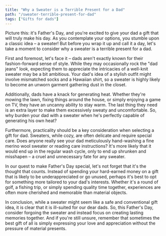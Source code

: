 ```yaml
---
title: "Why a Sweater is a Terrible Present for a Dad"
path: "/sweater-terrible-present-for-dad"
tags: ["Gifts for dads"]
---
```


Picture this: it's Father's Day, and you're excited to give your dad a gift that will truly make his day. As you contemplate your options, you stumble upon a classic idea – a sweater! But before you wrap it up and call it a day, let's take a moment to consider why a sweater is a terrible present for a dad.

First and foremost, let's face it – dads aren't exactly known for their fashion-forward sense of style. While they may occasionally rock the "dad jeans" look, expecting them to appreciate the intricacies of a well-knit sweater may be a bit ambitious. Your dad's idea of a stylish outfit might involve mismatched socks and a Hawaiian shirt, so a sweater is highly likely to become an unworn garment gathering dust in the closet.

Additionally, dads have a knack for generating heat. Whether they're mowing the lawn, fixing things around the house, or simply enjoying a game on TV, they have an uncanny ability to stay warm. The last thing they need is an extra layer to make them excessively sweaty and uncomfortable. So, why burden your dad with a sweater when he's perfectly capable of generating his own heat?

Furthermore, practicality should be a key consideration when selecting a gift for dad. Sweaters, while cozy, are often delicate and require special care. Does anyone really see your dad meticulously hand-washing a fine merino wool sweater or reading care instructions? It's more likely that it would end up in the regular wash cycle, only to end up shrunken and misshapen – a cruel and unnecessary fate for any sweater.

In our quest to make Father's Day special, let's not forget that it's the thought that counts. Instead of spending your hard-earned money on a gift that is likely to be underappreciated or go unused, perhaps it's best to opt for something more tailored to your dad's interests. Whether it's a round of golf, a fishing trip, or simply spending quality time together, experiences are often more cherished and memorable than material objects.

In conclusion, while a sweater might seem like a safe and conventional gift idea, it is clear that it is ill-suited for our dear dads. So, this Father's Day, consider forgoing the sweater and instead focus on creating lasting memories together. And if you're still unsure, remember that sometimes the best gift of all is simply expressing your love and appreciation without the pressure of material presents.
